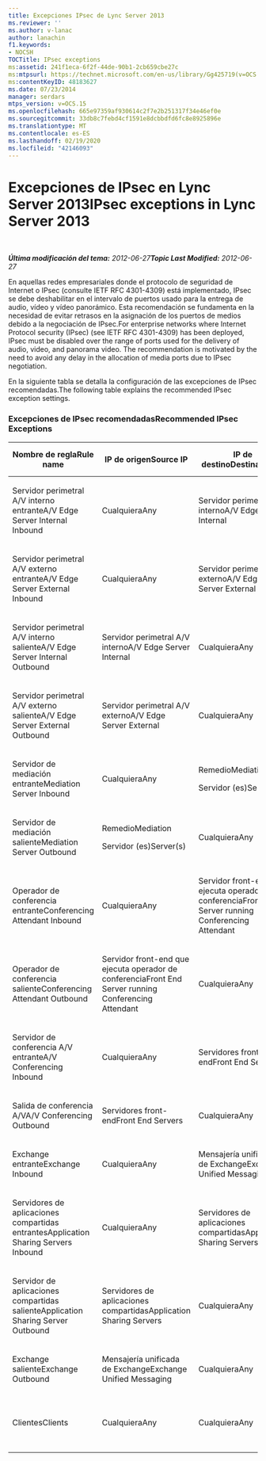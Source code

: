 ```yaml
---
title: Excepciones IPsec de Lync Server 2013
ms.reviewer: ''
ms.author: v-lanac
author: lanachin
f1.keywords:
- NOCSH
TOCTitle: IPsec exceptions
ms:assetid: 241f1eca-6f2f-44de-90b1-2cb659cbe27c
ms:mtpsurl: https://technet.microsoft.com/en-us/library/Gg425719(v=OCS.15)
ms:contentKeyID: 48183627
ms.date: 07/23/2014
manager: serdars
mtps_version: v=OCS.15
ms.openlocfilehash: 665e97359af930614c2f7e2b251317f34e46ef0e
ms.sourcegitcommit: 33db8c7febd4cf1591e8dcbbdfd6fc8e8925896e
ms.translationtype: MT
ms.contentlocale: es-ES
ms.lasthandoff: 02/19/2020
ms.locfileid: "42146093"
---
```

<div data-xmlns="http://www.w3.org/1999/xhtml">

<div class="topic" data-xmlns="http://www.w3.org/1999/xhtml" data-msxsl="urn:schemas-microsoft-com:xslt" data-cs="http://msdn.microsoft.com/">

<div data-asp="https://msdn2.microsoft.com/asp">

# <a name="ipsec-exceptions-in-lync-server-2013"></a><span data-ttu-id="0f94a-102">Excepciones de IPsec en Lync Server 2013</span><span class="sxs-lookup"><span data-stu-id="0f94a-102">IPsec exceptions in Lync Server 2013</span></span>

</div>

<div id="mainSection">

<div id="mainBody">

<span> </span>

<span data-ttu-id="0f94a-103">_**Última modificación del tema:** 2012-06-27_</span><span class="sxs-lookup"><span data-stu-id="0f94a-103">_**Topic Last Modified:** 2012-06-27_</span></span>

<span data-ttu-id="0f94a-p101">En aquellas redes empresariales donde el protocolo de seguridad de Internet o IPsec (consulte IETF RFC 4301-4309) está implementado, IPsec se debe deshabilitar en el intervalo de puertos usado para la entrega de audio, vídeo y vídeo panorámico. Esta recomendación se fundamenta en la necesidad de evitar retrasos en la asignación de los puertos de medios debido a la negociación de IPsec.</span><span class="sxs-lookup"><span data-stu-id="0f94a-p101">For enterprise networks where Internet Protocol security (IPsec) (see IETF RFC 4301-4309) has been deployed, IPsec must be disabled over the range of ports used for the delivery of audio, video, and panorama video. The recommendation is motivated by the need to avoid any delay in the allocation of media ports due to IPsec negotiation.</span></span>

<span data-ttu-id="0f94a-106">En la siguiente tabla se detalla la configuración de las excepciones de IPsec recomendadas.</span><span class="sxs-lookup"><span data-stu-id="0f94a-106">The following table explains the recommended IPsec exception settings.</span></span>

### <a name="recommended-ipsec-exceptions"></a><span data-ttu-id="0f94a-107">Excepciones de IPsec recomendadas</span><span class="sxs-lookup"><span data-stu-id="0f94a-107">Recommended IPsec Exceptions</span></span>

<table style="width:100%;">
<colgroup>
<col style="width: 14%" />
<col style="width: 14%" />
<col style="width: 14%" />
<col style="width: 14%" />
<col style="width: 14%" />
<col style="width: 14%" />
<col style="width: 14%" />
</colgroup>
<thead>
<tr class="header">
<th><span data-ttu-id="0f94a-108">Nombre de regla</span><span class="sxs-lookup"><span data-stu-id="0f94a-108">Rule name</span></span></th>
<th><span data-ttu-id="0f94a-109">IP de origen</span><span class="sxs-lookup"><span data-stu-id="0f94a-109">Source IP</span></span></th>
<th><span data-ttu-id="0f94a-110">IP de destino</span><span class="sxs-lookup"><span data-stu-id="0f94a-110">Destination IP</span></span></th>
<th><span data-ttu-id="0f94a-111">Protocolo</span><span class="sxs-lookup"><span data-stu-id="0f94a-111">Protocol</span></span></th>
<th><span data-ttu-id="0f94a-112">Puerto de origen</span><span class="sxs-lookup"><span data-stu-id="0f94a-112">Source port</span></span></th>
<th><span data-ttu-id="0f94a-113">Puerto de destino</span><span class="sxs-lookup"><span data-stu-id="0f94a-113">Destination port</span></span></th>
<th><span data-ttu-id="0f94a-114">Requisito de autenticación</span><span class="sxs-lookup"><span data-stu-id="0f94a-114">Authentication Requirement</span></span></th>
</tr>
</thead>
<tbody>
<tr class="odd">
<td><p><span data-ttu-id="0f94a-115">Servidor perimetral A/V interno entrante</span><span class="sxs-lookup"><span data-stu-id="0f94a-115">A/V Edge Server Internal Inbound</span></span></p></td>
<td><p><span data-ttu-id="0f94a-116">Cualquiera</span><span class="sxs-lookup"><span data-stu-id="0f94a-116">Any</span></span></p></td>
<td><p><span data-ttu-id="0f94a-117">Servidor perimetral A/V interno</span><span class="sxs-lookup"><span data-stu-id="0f94a-117">A/V Edge Server Internal</span></span></p></td>
<td><p><span data-ttu-id="0f94a-118">UDP y TCP</span><span class="sxs-lookup"><span data-stu-id="0f94a-118">UDP and TCP</span></span></p></td>
<td><p><span data-ttu-id="0f94a-119">Cualquiera</span><span class="sxs-lookup"><span data-stu-id="0f94a-119">Any</span></span></p></td>
<td><p><span data-ttu-id="0f94a-120">Cualquiera</span><span class="sxs-lookup"><span data-stu-id="0f94a-120">Any</span></span></p></td>
<td><p><span data-ttu-id="0f94a-121">No autenticar</span><span class="sxs-lookup"><span data-stu-id="0f94a-121">Do not authenticate</span></span></p></td>
</tr>
<tr class="even">
<td><p><span data-ttu-id="0f94a-122">Servidor perimetral A/V externo entrante</span><span class="sxs-lookup"><span data-stu-id="0f94a-122">A/V Edge Server External Inbound</span></span></p></td>
<td><p><span data-ttu-id="0f94a-123">Cualquiera</span><span class="sxs-lookup"><span data-stu-id="0f94a-123">Any</span></span></p></td>
<td><p><span data-ttu-id="0f94a-124">Servidor perimetral A/V externo</span><span class="sxs-lookup"><span data-stu-id="0f94a-124">A/V Edge Server External</span></span></p></td>
<td><p><span data-ttu-id="0f94a-125">UDP y TCP</span><span class="sxs-lookup"><span data-stu-id="0f94a-125">UDP and TCP</span></span></p></td>
<td><p><span data-ttu-id="0f94a-126">Cualquiera</span><span class="sxs-lookup"><span data-stu-id="0f94a-126">Any</span></span></p></td>
<td><p><span data-ttu-id="0f94a-127">Cualquiera</span><span class="sxs-lookup"><span data-stu-id="0f94a-127">Any</span></span></p></td>
<td><p><span data-ttu-id="0f94a-128">No autenticar</span><span class="sxs-lookup"><span data-stu-id="0f94a-128">Do not authenticate</span></span></p></td>
</tr>
<tr class="odd">
<td><p><span data-ttu-id="0f94a-129">Servidor perimetral A/V interno saliente</span><span class="sxs-lookup"><span data-stu-id="0f94a-129">A/V Edge Server Internal Outbound</span></span></p></td>
<td><p><span data-ttu-id="0f94a-130">Servidor perimetral A/V interno</span><span class="sxs-lookup"><span data-stu-id="0f94a-130">A/V Edge Server Internal</span></span></p></td>
<td><p><span data-ttu-id="0f94a-131">Cualquiera</span><span class="sxs-lookup"><span data-stu-id="0f94a-131">Any</span></span></p></td>
<td><p><span data-ttu-id="0f94a-132">TCP &amp; UDP</span><span class="sxs-lookup"><span data-stu-id="0f94a-132">UDP &amp; TCP</span></span></p></td>
<td><p><span data-ttu-id="0f94a-133">Cualquiera</span><span class="sxs-lookup"><span data-stu-id="0f94a-133">Any</span></span></p></td>
<td><p><span data-ttu-id="0f94a-134">Cualquiera</span><span class="sxs-lookup"><span data-stu-id="0f94a-134">Any</span></span></p></td>
<td><p><span data-ttu-id="0f94a-135">No autenticar</span><span class="sxs-lookup"><span data-stu-id="0f94a-135">Do not authenticate</span></span></p></td>
</tr>
<tr class="even">
<td><p><span data-ttu-id="0f94a-136">Servidor perimetral A/V externo saliente</span><span class="sxs-lookup"><span data-stu-id="0f94a-136">A/V Edge Server External Outbound</span></span></p></td>
<td><p><span data-ttu-id="0f94a-137">Servidor perimetral A/V externo</span><span class="sxs-lookup"><span data-stu-id="0f94a-137">A/V Edge Server External</span></span></p></td>
<td><p><span data-ttu-id="0f94a-138">Cualquiera</span><span class="sxs-lookup"><span data-stu-id="0f94a-138">Any</span></span></p></td>
<td><p><span data-ttu-id="0f94a-139">UDP y TCP</span><span class="sxs-lookup"><span data-stu-id="0f94a-139">UDP and TCP</span></span></p></td>
<td><p><span data-ttu-id="0f94a-140">Cualquiera</span><span class="sxs-lookup"><span data-stu-id="0f94a-140">Any</span></span></p></td>
<td><p><span data-ttu-id="0f94a-141">Cualquiera</span><span class="sxs-lookup"><span data-stu-id="0f94a-141">Any</span></span></p></td>
<td><p><span data-ttu-id="0f94a-142">No autenticar</span><span class="sxs-lookup"><span data-stu-id="0f94a-142">Do not authenticate</span></span></p></td>
</tr>
<tr class="odd">
<td><p><span data-ttu-id="0f94a-143">Servidor de mediación entrante</span><span class="sxs-lookup"><span data-stu-id="0f94a-143">Mediation Server Inbound</span></span></p></td>
<td><p><span data-ttu-id="0f94a-144">Cualquiera</span><span class="sxs-lookup"><span data-stu-id="0f94a-144">Any</span></span></p></td>
<td><p><span data-ttu-id="0f94a-145">Remedio</span><span class="sxs-lookup"><span data-stu-id="0f94a-145">Mediation</span></span></p>
<p><span data-ttu-id="0f94a-146">Servidor (es)</span><span class="sxs-lookup"><span data-stu-id="0f94a-146">Server(s)</span></span></p></td>
<td><p><span data-ttu-id="0f94a-147">UDP y TCP</span><span class="sxs-lookup"><span data-stu-id="0f94a-147">UDP and TCP</span></span></p></td>
<td><p><span data-ttu-id="0f94a-148">Cualquiera</span><span class="sxs-lookup"><span data-stu-id="0f94a-148">Any</span></span></p></td>
<td><p><span data-ttu-id="0f94a-149">Cualquiera</span><span class="sxs-lookup"><span data-stu-id="0f94a-149">Any</span></span></p></td>
<td><p><span data-ttu-id="0f94a-150">No autenticar</span><span class="sxs-lookup"><span data-stu-id="0f94a-150">Do not authenticate</span></span></p></td>
</tr>
<tr class="even">
<td><p><span data-ttu-id="0f94a-151">Servidor de mediación saliente</span><span class="sxs-lookup"><span data-stu-id="0f94a-151">Mediation Server Outbound</span></span></p></td>
<td><p><span data-ttu-id="0f94a-152">Remedio</span><span class="sxs-lookup"><span data-stu-id="0f94a-152">Mediation</span></span></p>
<p><span data-ttu-id="0f94a-153">Servidor (es)</span><span class="sxs-lookup"><span data-stu-id="0f94a-153">Server(s)</span></span></p></td>
<td><p><span data-ttu-id="0f94a-154">Cualquiera</span><span class="sxs-lookup"><span data-stu-id="0f94a-154">Any</span></span></p></td>
<td><p><span data-ttu-id="0f94a-155">UDP y TCP</span><span class="sxs-lookup"><span data-stu-id="0f94a-155">UDP and TCP</span></span></p></td>
<td><p><span data-ttu-id="0f94a-156">Cualquiera</span><span class="sxs-lookup"><span data-stu-id="0f94a-156">Any</span></span></p></td>
<td><p><span data-ttu-id="0f94a-157">Cualquiera</span><span class="sxs-lookup"><span data-stu-id="0f94a-157">Any</span></span></p></td>
<td><p><span data-ttu-id="0f94a-158">No autenticar</span><span class="sxs-lookup"><span data-stu-id="0f94a-158">Do not authenticate</span></span></p></td>
</tr>
<tr class="odd">
<td><p><span data-ttu-id="0f94a-159">Operador de conferencia entrante</span><span class="sxs-lookup"><span data-stu-id="0f94a-159">Conferencing Attendant Inbound</span></span></p></td>
<td><p><span data-ttu-id="0f94a-160">Cualquiera</span><span class="sxs-lookup"><span data-stu-id="0f94a-160">Any</span></span></p></td>
<td><p><span data-ttu-id="0f94a-161">Servidor front-end que ejecuta operador de conferencia</span><span class="sxs-lookup"><span data-stu-id="0f94a-161">Front End Server running Conferencing Attendant</span></span></p></td>
<td><p><span data-ttu-id="0f94a-162">UDP y TCP</span><span class="sxs-lookup"><span data-stu-id="0f94a-162">UDP and TCP</span></span></p></td>
<td><p><span data-ttu-id="0f94a-163">Cualquiera</span><span class="sxs-lookup"><span data-stu-id="0f94a-163">Any</span></span></p></td>
<td><p><span data-ttu-id="0f94a-164">Cualquiera</span><span class="sxs-lookup"><span data-stu-id="0f94a-164">Any</span></span></p></td>
<td><p><span data-ttu-id="0f94a-165">No autenticar</span><span class="sxs-lookup"><span data-stu-id="0f94a-165">Do not authenticate</span></span></p></td>
</tr>
<tr class="even">
<td><p><span data-ttu-id="0f94a-166">Operador de conferencia saliente</span><span class="sxs-lookup"><span data-stu-id="0f94a-166">Conferencing Attendant Outbound</span></span></p></td>
<td><p><span data-ttu-id="0f94a-167">Servidor front-end que ejecuta operador de conferencia</span><span class="sxs-lookup"><span data-stu-id="0f94a-167">Front End Server running Conferencing Attendant</span></span></p></td>
<td><p><span data-ttu-id="0f94a-168">Cualquiera</span><span class="sxs-lookup"><span data-stu-id="0f94a-168">Any</span></span></p></td>
<td><p><span data-ttu-id="0f94a-169">UDP y TCP</span><span class="sxs-lookup"><span data-stu-id="0f94a-169">UDP and TCP</span></span></p></td>
<td><p><span data-ttu-id="0f94a-170">Cualquiera</span><span class="sxs-lookup"><span data-stu-id="0f94a-170">Any</span></span></p></td>
<td><p><span data-ttu-id="0f94a-171">Cualquiera</span><span class="sxs-lookup"><span data-stu-id="0f94a-171">Any</span></span></p></td>
<td><p><span data-ttu-id="0f94a-172">No autenticar</span><span class="sxs-lookup"><span data-stu-id="0f94a-172">Do not authenticate</span></span></p></td>
</tr>
<tr class="odd">
<td><p><span data-ttu-id="0f94a-173">Servidor de conferencia A/V entrante</span><span class="sxs-lookup"><span data-stu-id="0f94a-173">A/V Conferencing Inbound</span></span></p></td>
<td><p><span data-ttu-id="0f94a-174">Cualquiera</span><span class="sxs-lookup"><span data-stu-id="0f94a-174">Any</span></span></p></td>
<td><p><span data-ttu-id="0f94a-175">Servidores front-end</span><span class="sxs-lookup"><span data-stu-id="0f94a-175">Front End Servers</span></span></p></td>
<td><p><span data-ttu-id="0f94a-176">UDP y TCP</span><span class="sxs-lookup"><span data-stu-id="0f94a-176">UDP and TCP</span></span></p></td>
<td><p><span data-ttu-id="0f94a-177">Cualquiera</span><span class="sxs-lookup"><span data-stu-id="0f94a-177">Any</span></span></p></td>
<td><p><span data-ttu-id="0f94a-178">Cualquiera</span><span class="sxs-lookup"><span data-stu-id="0f94a-178">Any</span></span></p></td>
<td><p><span data-ttu-id="0f94a-179">No autenticar</span><span class="sxs-lookup"><span data-stu-id="0f94a-179">Do not authenticate</span></span></p></td>
</tr>
<tr class="even">
<td><p><span data-ttu-id="0f94a-180">Salida de conferencia A/V</span><span class="sxs-lookup"><span data-stu-id="0f94a-180">A/V Conferencing Outbound</span></span></p></td>
<td><p><span data-ttu-id="0f94a-181">Servidores front-end</span><span class="sxs-lookup"><span data-stu-id="0f94a-181">Front End Servers</span></span></p></td>
<td><p><span data-ttu-id="0f94a-182">Cualquiera</span><span class="sxs-lookup"><span data-stu-id="0f94a-182">Any</span></span></p></td>
<td><p><span data-ttu-id="0f94a-183">UDP y TCP</span><span class="sxs-lookup"><span data-stu-id="0f94a-183">UDP and TCP</span></span></p></td>
<td><p><span data-ttu-id="0f94a-184">Cualquiera</span><span class="sxs-lookup"><span data-stu-id="0f94a-184">Any</span></span></p></td>
<td><p><span data-ttu-id="0f94a-185">Cualquiera</span><span class="sxs-lookup"><span data-stu-id="0f94a-185">Any</span></span></p></td>
<td><p><span data-ttu-id="0f94a-186">No autenticar</span><span class="sxs-lookup"><span data-stu-id="0f94a-186">Do not authenticate</span></span></p></td>
</tr>
<tr class="odd">
<td><p><span data-ttu-id="0f94a-187">Exchange entrante</span><span class="sxs-lookup"><span data-stu-id="0f94a-187">Exchange Inbound</span></span></p></td>
<td><p><span data-ttu-id="0f94a-188">Cualquiera</span><span class="sxs-lookup"><span data-stu-id="0f94a-188">Any</span></span></p></td>
<td><p><span data-ttu-id="0f94a-189">Mensajería unificada de Exchange</span><span class="sxs-lookup"><span data-stu-id="0f94a-189">Exchange Unified Messaging</span></span></p></td>
<td><p><span data-ttu-id="0f94a-190">UDP y TCP</span><span class="sxs-lookup"><span data-stu-id="0f94a-190">UDP and TCP</span></span></p></td>
<td><p><span data-ttu-id="0f94a-191">Cualquiera</span><span class="sxs-lookup"><span data-stu-id="0f94a-191">Any</span></span></p></td>
<td><p><span data-ttu-id="0f94a-192">Cualquiera</span><span class="sxs-lookup"><span data-stu-id="0f94a-192">Any</span></span></p></td>
<td><p><span data-ttu-id="0f94a-193">No autenticar</span><span class="sxs-lookup"><span data-stu-id="0f94a-193">Do not authenticate</span></span></p></td>
</tr>
<tr class="even">
<td><p><span data-ttu-id="0f94a-194">Servidores de aplicaciones compartidas entrantes</span><span class="sxs-lookup"><span data-stu-id="0f94a-194">Application Sharing Servers Inbound</span></span></p></td>
<td><p><span data-ttu-id="0f94a-195">Cualquiera</span><span class="sxs-lookup"><span data-stu-id="0f94a-195">Any</span></span></p></td>
<td><p><span data-ttu-id="0f94a-196">Servidores de aplicaciones compartidas</span><span class="sxs-lookup"><span data-stu-id="0f94a-196">Application Sharing Servers</span></span></p></td>
<td><p><span data-ttu-id="0f94a-197">TCP</span><span class="sxs-lookup"><span data-stu-id="0f94a-197">TCP</span></span></p></td>
<td><p><span data-ttu-id="0f94a-198">Cualquiera</span><span class="sxs-lookup"><span data-stu-id="0f94a-198">Any</span></span></p></td>
<td><p><span data-ttu-id="0f94a-199">Cualquiera</span><span class="sxs-lookup"><span data-stu-id="0f94a-199">Any</span></span></p></td>
<td><p><span data-ttu-id="0f94a-200">No autenticar</span><span class="sxs-lookup"><span data-stu-id="0f94a-200">Do not authenticate</span></span></p></td>
</tr>
<tr class="odd">
<td><p><span data-ttu-id="0f94a-201">Servidor de aplicaciones compartidas saliente</span><span class="sxs-lookup"><span data-stu-id="0f94a-201">Application Sharing Server Outbound</span></span></p></td>
<td><p><span data-ttu-id="0f94a-202">Servidores de aplicaciones compartidas</span><span class="sxs-lookup"><span data-stu-id="0f94a-202">Application Sharing Servers</span></span></p></td>
<td><p><span data-ttu-id="0f94a-203">Cualquiera</span><span class="sxs-lookup"><span data-stu-id="0f94a-203">Any</span></span></p></td>
<td><p><span data-ttu-id="0f94a-204">TCP</span><span class="sxs-lookup"><span data-stu-id="0f94a-204">TCP</span></span></p></td>
<td><p><span data-ttu-id="0f94a-205">Cualquiera</span><span class="sxs-lookup"><span data-stu-id="0f94a-205">Any</span></span></p></td>
<td><p><span data-ttu-id="0f94a-206">Cualquiera</span><span class="sxs-lookup"><span data-stu-id="0f94a-206">Any</span></span></p></td>
<td><p><span data-ttu-id="0f94a-207">No autenticar</span><span class="sxs-lookup"><span data-stu-id="0f94a-207">Do not authenticate</span></span></p></td>
</tr>
<tr class="even">
<td><p><span data-ttu-id="0f94a-208">Exchange saliente</span><span class="sxs-lookup"><span data-stu-id="0f94a-208">Exchange Outbound</span></span></p></td>
<td><p><span data-ttu-id="0f94a-209">Mensajería unificada de Exchange</span><span class="sxs-lookup"><span data-stu-id="0f94a-209">Exchange Unified Messaging</span></span></p></td>
<td><p><span data-ttu-id="0f94a-210">Cualquiera</span><span class="sxs-lookup"><span data-stu-id="0f94a-210">Any</span></span></p></td>
<td><p><span data-ttu-id="0f94a-211">UDP y TCP</span><span class="sxs-lookup"><span data-stu-id="0f94a-211">UDP and TCP</span></span></p></td>
<td><p><span data-ttu-id="0f94a-212">Cualquiera</span><span class="sxs-lookup"><span data-stu-id="0f94a-212">Any</span></span></p></td>
<td><p><span data-ttu-id="0f94a-213">Cualquiera</span><span class="sxs-lookup"><span data-stu-id="0f94a-213">Any</span></span></p></td>
<td><p><span data-ttu-id="0f94a-214">No autenticar</span><span class="sxs-lookup"><span data-stu-id="0f94a-214">Do not authenticate</span></span></p></td>
</tr>
<tr class="odd">
<td><p><span data-ttu-id="0f94a-215">Clientes</span><span class="sxs-lookup"><span data-stu-id="0f94a-215">Clients</span></span></p></td>
<td><p><span data-ttu-id="0f94a-216">Cualquiera</span><span class="sxs-lookup"><span data-stu-id="0f94a-216">Any</span></span></p></td>
<td><p><span data-ttu-id="0f94a-217">Cualquiera</span><span class="sxs-lookup"><span data-stu-id="0f94a-217">Any</span></span></p></td>
<td><p><span data-ttu-id="0f94a-218">UDP</span><span class="sxs-lookup"><span data-stu-id="0f94a-218">UDP</span></span></p></td>
<td><p><span data-ttu-id="0f94a-219">Intervalo de puertos de medios especificado</span><span class="sxs-lookup"><span data-stu-id="0f94a-219">Specified media port range</span></span></p></td>
<td><p><span data-ttu-id="0f94a-220">Cualquiera</span><span class="sxs-lookup"><span data-stu-id="0f94a-220">Any</span></span></p></td>
<td><p><span data-ttu-id="0f94a-221">No autenticar</span><span class="sxs-lookup"><span data-stu-id="0f94a-221">Do not authenticate</span></span></p></td>
</tr>
</tbody>
</table>


</div>

<span> </span>

</div>

</div>

</div>


